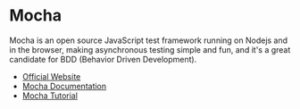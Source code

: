 # Mocha

Mocha is an open source JavaScript test framework running on Nodejs and in the browser, making asynchronous testing simple and fun, and it's a great candidate for BDD (Behavior Driven Development).

- [Official Website](https://www.npmjs.com/package/mocha)
- [Mocha Documentation](https://mochajs.org/)
- [Mocha Tutorial](https://youtube.com/playlist?list=PLgbtO1Bcz4C-vU0JLfDBsZGbSUdNX4mQ8)